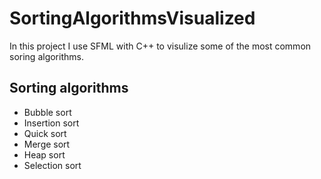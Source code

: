 # SortingAlgorithmsVisualized

In this project I use SFML with C++ to visulize some of the most common soring algorithms.


## Sorting algorithms

- Bubble sort
- Insertion sort
- Quick sort
- Merge sort
- Heap sort
- Selection sort

